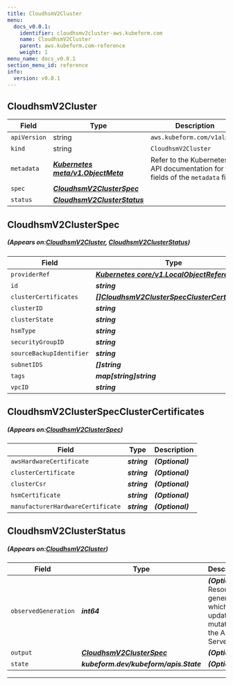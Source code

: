 ```yaml
---
title: CloudhsmV2Cluster
menu:
  docs_v0.0.1:
    identifier: cloudhsmv2cluster-aws.kubeform.com
    name: CloudhsmV2Cluster
    parent: aws.kubeform.com-reference
    weight: 1
menu_name: docs_v0.0.1
section_menu_id: reference
info:
  version: v0.0.1
---
```


## CloudhsmV2Cluster
| Field | Type | Description |
| ------ | ----- | ----------- |
| `apiVersion` | string | `aws.kubeform.com/v1alpha1` |
|    `kind` | string | `CloudhsmV2Cluster` |
| `metadata` | ***[Kubernetes meta/v1.ObjectMeta](https://kubernetes.io/docs/reference/generated/kubernetes-api/v1.13/#objectmeta-v1-meta)***|Refer to the Kubernetes API documentation for the fields of the `metadata` field.|
| `spec` | ***[CloudhsmV2ClusterSpec](#CloudhsmV2ClusterSpec)***||
| `status` | ***[CloudhsmV2ClusterStatus](#CloudhsmV2ClusterStatus)***||
## CloudhsmV2ClusterSpec
##### (Appears on:[CloudhsmV2Cluster](#CloudhsmV2Cluster), [CloudhsmV2ClusterStatus](#CloudhsmV2ClusterStatus))
| Field | Type | Description |
| ------ | ----- | ----------- |
| `providerRef` | ***[Kubernetes core/v1.LocalObjectReference](https://kubernetes.io/docs/reference/generated/kubernetes-api/v1.13/#localobjectreference-v1-core)***||
| `id` | ***string***||
| `clusterCertificates` | ***[[]CloudhsmV2ClusterSpecClusterCertificates](#CloudhsmV2ClusterSpecClusterCertificates)***| ***(Optional)*** |
| `clusterID` | ***string***| ***(Optional)*** |
| `clusterState` | ***string***| ***(Optional)*** |
| `hsmType` | ***string***||
| `securityGroupID` | ***string***| ***(Optional)*** |
| `sourceBackupIdentifier` | ***string***| ***(Optional)*** |
| `subnetIDS` | ***[]string***||
| `tags` | ***map[string]string***| ***(Optional)*** |
| `vpcID` | ***string***| ***(Optional)*** |
## CloudhsmV2ClusterSpecClusterCertificates
##### (Appears on:[CloudhsmV2ClusterSpec](#CloudhsmV2ClusterSpec))
| Field | Type | Description |
| ------ | ----- | ----------- |
| `awsHardwareCertificate` | ***string***| ***(Optional)*** |
| `clusterCertificate` | ***string***| ***(Optional)*** |
| `clusterCsr` | ***string***| ***(Optional)*** |
| `hsmCertificate` | ***string***| ***(Optional)*** |
| `manufacturerHardwareCertificate` | ***string***| ***(Optional)*** |
## CloudhsmV2ClusterStatus
##### (Appears on:[CloudhsmV2Cluster](#CloudhsmV2Cluster))
| Field | Type | Description |
| ------ | ----- | ----------- |
| `observedGeneration` | ***int64***| ***(Optional)*** Resource generation, which is updated on mutation by the API Server.|
| `output` | ***[CloudhsmV2ClusterSpec](#CloudhsmV2ClusterSpec)***| ***(Optional)*** |
| `state` | ***kubeform.dev/kubeform/apis.State***| ***(Optional)*** |
---

